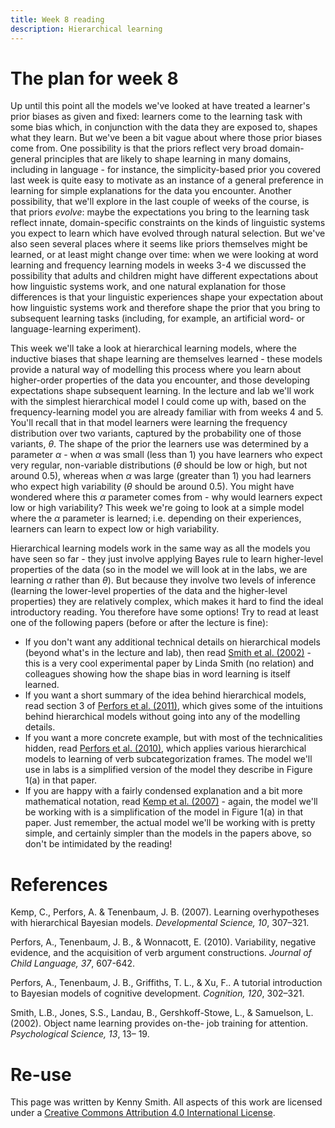 ```yaml
---
title: Week 8 reading
description: Hierarchical learning
---
```



# The plan for week 8

Up until this point all the models we've looked at have treated a learner's prior biases as given and fixed: learners come to the learning task with some bias which, in conjunction with the data they are exposed to, shapes what they learn. But we've been a bit vague about where those prior biases come from. One possibility is that the priors reflect very broad domain-general principles that are likely to shape learning in many domains, including in language - for instance, the simplicity-based prior you covered last week is quite easy to motivate as an instance of a general preference in learning for simple explanations for the data you encounter. Another possibility, that we'll explore in the last couple of weeks of the course, is that priors *evolve*: maybe the expectations you bring to the learning task reflect innate, domain-specific constraints on the kinds of linguistic systems you expect to learn which have evolved through natural selection. But we've also seen several places where it seems like priors themselves might be learned, or at least might change over time: when we were looking at word learning and frequency learning models in weeks 3-4 we discussed the possibility that adults and children might have different expectations about how linguistic systems work, and one natural explanation for those differences is that your linguistic experiences shape your expectation about how linguistic systems work and therefore shape the prior that you bring to subsequent learning tasks (including, for example, an artificial word- or language-learning experiment).

This week we'll take a look at hierarchical learning models, where the inductive biases that shape learning are themselves learned - these models provide a natural way of modelling this process where you learn about higher-order properties of the data you encounter, and those developing expectations shape subsequent learning. In the lecture and lab we'll work with the simplest hierarchical model I could come up with, based on the frequency-learning model you are already familiar with from weeks 4 and 5. You'll recall that in that model learners were learning the frequency distribution over two variants, captured by the probability one of those variants, *θ*. The shape of the prior the learners use was determined by a parameter *α* - when *α* was small (less than 1) you have learners who expect very regular, non-variable distributions (*θ* should be low or high, but not around 0.5), whereas when *α* was large (greater than 1) you had learners who expect high variability (*θ* should be around 0.5). You might have wondered where this *α* parameter comes from - why would learners expect low or high variability? This week we're going to look at a simple model where the *α* parameter is learned; i.e. depending on their experiences, learners can learn to expect low or high variability.

Hierarchical learning models work in the same way as all the models you have seen so far - they just involve applying Bayes rule to learn higher-level properties of the data (so in the model we will look at in the labs, we are learning *α* rather than *θ*). But because they involve two levels of inference (learning the lower-level properties of the data and the higher-level properties) they are relatively complex, which makes it hard to find the ideal introductory reading. You therefore have some options! Try to read at least one of the following papers (before or after the lecture is fine):
- If you don't want any additional technical details on hierarchical models (beyond what's in the lecture and lab), then read [Smith et al. (2002)](https://discovered.ed.ac.uk/permalink/f/1s15qcp/TN_cdi_gale_infotracacademiconefile_A83520403) - this is a very cool experimental paper by Linda Smith (no relation) and colleagues showing how the shape bias in word learning is itself learned.
- If you want a short summary of the idea behind hierarchical models, read section 3 of [Perfors et al. (2011)](https://cocosci.princeton.edu/tom/papers/LabPublications/BayesCogDev.pdf), which gives some of the intuitions behind hierarchical models without going into any of the modelling details.
- If you want a more concrete example, but with most of the technicalities hidden, read [Perfors et al. (2010)](https://discovered.ed.ac.uk/permalink/f/1s15qcp/TN_cdi_proquest_miscellaneous_733914212), which applies various hierarchical models to learning of verb subcategorization frames. The model we'll use in labs is a simplified version of the model they describe in Figure 1(a) in that paper.
- If you are happy with a fairly condensed explanation and a bit more mathematical notation, read [Kemp et al. (2007)](https://web.mit.edu/cocosci/Papers/devsci07_kempetal.pdf) - again, the model we'll be working with is a simplification of the model in Figure 1(a) in that paper.
Just remember, the actual model we'll be working with is pretty simple, and certainly simpler than the models in the papers above, so don't be intimidated by the reading!

# References

Kemp, C., Perfors, A. & Tenenbaum, J. B. (2007). Learning overhypotheses with hierarchical Bayesian models. *Developmental Science, 10*, 307–321.

Perfors, A., Tenenbaum, J. B., & Wonnacott, E. (2010). Variability, negative evidence, and the acquisition of verb argument constructions. *Journal of Child Language, 37*, 607-642.

Perfors, A., Tenenbaum, J. B., Griffiths, T. L., & Xu, F.. A tutorial introduction to Bayesian models of cognitive development. *Cognition, 120*, 302–321.

Smith, L.B., Jones, S.S., Landau, B., Gershkoff-Stowe, L., & Samuelson, L. (2002). Object name learning provides on-the- job training for attention. *Psychological Science, 13*, 13– 19.


# Re-use

This page was written by Kenny Smith. All aspects of this work are licensed under a [Creative Commons Attribution 4.0 International License](http://creativecommons.org/licenses/by/4.0/).
